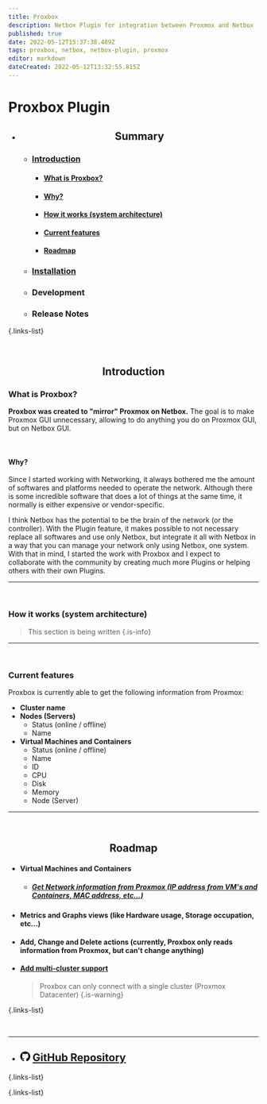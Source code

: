 ```yaml
---
title: Proxbox
description: Netbox Plugin for integration between Proxmox and Netbox
published: true
date: 2022-05-12T15:37:38.489Z
tags: proxbox, netbox, netbox-plugin, proxmox
editor: markdown
dateCreated: 2022-05-12T13:32:55.815Z
---
```


# Proxbox Plugin

- <div align=center>
    
    ## Summary
  </div>
  
  - ### [Introduction](#introduction)
    - #### [What is Proxbox?](#what-is-proxbox?)
    - #### [Why?](#why?)
    - #### [How it works (system architecture)](#how-it-works-system-architecture)
    - #### [Current features](#current-features)
    - #### [Roadmap](#roadmap)
  - ### [Installation](./netbox-proxbox/instalattion) 
  - ### Development
  - ### Release Notes
{.links-list}
 
<br>
<div align=center>
  
  ## Introduction
</div>




### What is Proxbox?
**Proxbox was created to "mirror" Proxmox on Netbox.** The goal is to make Proxmox GUI unnecessary, allowing to do anything you do on Proxmox GUI, but on Netbox GUI.

<br>

#### Why?
Since I started working with Networking, it always bothered me the amount of softwares and platforms needed to operate the network. Although there is some incredible software that does a lot of things at the same time, it normally is either expensive or vendor-specific.

I think Netbox has the potential to be the brain of the network (or the controller). With the Plugin feature, it makes possible to not necessary replace all softwares and use only Netbox, but integrate it all with Netbox in a way that you can manage your network only using Netbox, one system. With that in mind, I started the work with Proxbox and I expect to collaborate with the community by creating much more Plugins or helping others with their own Plugins.

---

<br>

### How it works (system architecture)

> This section is being written
{.is-info}

---

<br>

### Current features
Proxbox is currently able to get the following information from Proxmox:

- **Cluster name**
- **Nodes (Servers)**
  - Status (online / offline)
  - Name
- **Virtual Machines and Containers**
  - Status (online / offline)
  - Name
  - ID
  - CPU
  - Disk
  - Memory
  - Node (Server)

---

<br>
<div align=center>
  
  ## Roadmap
</div>

- #### **Virtual Machines and Containers**
  - ##### [**Get Network information from Proxmox** (IP address from VM's and Containers, MAC address, etc...)](https://github.com/netdevopsbr/netbox-proxbox/issues/52)
- #### Metrics and Graphs views (like Hardware usage, Storage occupation, etc...)
  
- #### **Add, Change and Delete actions** (currently, Proxbox only reads information from Proxmox, but can't change anything)
- #### [**Add multi-cluster support**](https://github.com/netdevopsbr/netbox-proxbox/issues/33)
  
  > Proxbox can only connect with a single cluster (Proxmox Datacenter)
  {.is-warning}
  <!-- This comment makes "is-warning" class work --->
{.links-list}

<br>

---


- ## <img style="display:inline-block;" height=20px src="/netbox/plugins/netbox-proxbox/github.png" alt="GitHub Icon"> [GitHub Repository](https://github.com/netdevopsbr/netbox-proxbox)
{.links-list}


{.links-list}